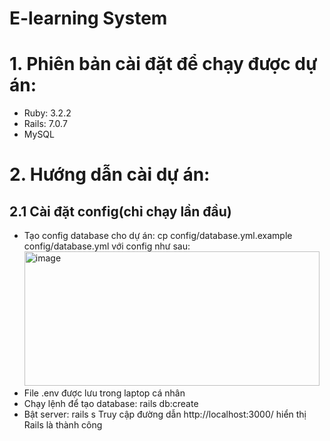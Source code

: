# E-learning System

# 1. Phiên bản cài đặt để chạy được dự án:
- Ruby: 3.2.2
- Rails: 7.0.7
- MySQL

# 2. Hướng dẫn cài dự án:
## 2.1 Cài đặt config(chỉ chạy lần đầu)
- Tạo config database cho dự án: cp config/database.yml.example config/database.yml với config như sau:
  <img width="472" height="215" alt="image" src="https://github.com/user-attachments/assets/e2189577-29aa-4d5d-9225-1fdeb615f305" />
- File .env được lưu trong laptop cá nhân
- Chạy lệnh để tạo database: rails db:create
- Bật server: rails s
Truy cập đường dẫn http://localhost:3000/ hiển thị Rails là thành công


